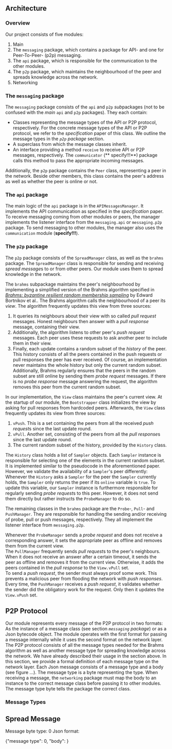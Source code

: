## Architecture

### Overview

Our project consists of five modules:

1. Main
1. The `messaging` package, which contains a package for API- and one for Peer-To-Peer- (p2p) messaging.
1. The `api` package, which is responsible for the communication to the other modules.
1. The `p2p` package, which maintains the neighbourhood of the peer and spreads knowledge across the network.
1. Networking

### The `messaging` package

The `messaging` package consists of the `api` and `p2p` *sub*packages (not to be confused with the *main* `api`
and `p2p` packages). They each contain:

- Classes representing the message types of the API or P2P protocol, respectively. For the concrete message types of the
  API or P2P protocol, we refer to the *specification* paper of this class. We outline the message types in the *`p2p`
  package* section.
- A superclass from which the message classes inherit.
- An interface providing a method `receive` to receive API or P2P messages, respectively. The `communicator` (**
  specify!!!**) package calls this method to pass the appropriate incoming messages.
  
Additionally, the `p2p` package contains the `Peer` class, representing a peer in the network. Beside other members,
this class contains the peer's address as well as whether the peer is online or not.

### The `api` package

The main logic of the `api` package is in the `APIMessagesManager`. It implements the API communication as specified in
the *specification* paper.  
To receive messaging coming from other modules or peers, the manager implements the listener interface from
the `messaging.api` or `messaging.p2p` package. To send messaging to other modules, the manager also uses
the `communication` module (**specify!!!**).

### The `p2p` package

The `p2p` package consists of the `SpreadManager` class, as well as the `brahms` package. The `SpreadManager` class is
responsible for sending and receiving *spread message*s to or from other peers. Our module uses them to spread knowledge
in the network.

The `brahms` subpackage maintains the peer's neighbourhood by implementing a simplified version of the Brahms algorithm
specified in [*Brahms: byzantine resilient random membership sampling*](https://dl.acm.org/doi/10.1145/1400751.1400772)
by Edward Bortnikov et al.. The Brahms algorithm calls the neighbourhood of a peer its *view*. The algorithm frequently
updates this view from three sources:

1. It queries its neighbours about their view with so called *pull request* messages. Honest neighbours then answer with
   a *pull response* message, containing their view.
2. Additionally, the algorithm listens to other peer's *push request* messages. Each peer uses these requests to ask
   another peer to include them in their view.
3. Finally, each update contains a random subset of the *history* of the peer. This history consists of all the peers
   contained in the push requests or pull responses the peer has ever received. Of course, an implementation never
   maintains the whole history but only the current random subset. Additionally, Brahms regularly ensures that the peers
   in the random subset are still online by sending them *probe request* messages. If there is no *probe response*
   message answering the request, the algorithm removes this peer from the current random subset.

In our implementation, the `View` class maintains the peer's current view. At the startup of our module,
the `Bootstrapper` class initializes the view by asking for pull responses from hardcoded peers. Afterwards, the `View`
class frequently updates its view from three sources:

1. `vPush`. This is a set containing the peers from all the received *push request*s since the last update round.
1. `vPull`. Another set, consisting of the peers from all the *pull response*s since the last update round.
1. The current random subset of the history, provided by the `History` class.

The `History` class holds a list of `Sampler` objects. Each `Sampler` instance is responsible for selecting one of the
elements in the current random subset. It is implemented similar to the pseudocode in the aforementioned paper. However,
we validate the availability of a `Sampler`'s peer differently:
Whenever the `History` asks a `Sampler` for the peer the `Sampler` currently holds, the `Sampler` only returns the peer
if its `online` variable is `true`. To update this variable, our `Sampler` instance is furthermore responsible for
regularly sending *probe request*s to this peer. However, it does not send them directly but rather instructs
the `ProbeManager` to do so.

The remaining classes in the `brahms` package are the `Probe`-, `Pull`- and `PushManager`. They are responsible for
handling the sending and/or receiving of probe, pull or push messages, respectively. They all implement the listener
interface from `messaging.p2p`.

Whenever the `ProbeManager` sends a *probe request* and does not receive a corresponding answer, it sets the appropriate
peer as offline and removes them from the current view.  
The `PullManager` frequently sends *pull request*s to the peer's neighbours. When it does not receive an answer after a
certain timeout, it sends the peer as offline and removes it from the current view. Otherwise, it adds the peers
contained in the *pull response* to the `View.vPull` set.  
To send a *push request*, the sender must always proof some work. This prevents a malicious peer from flooding the
network with *push responses*. Every time, the `PushManager` receives a *push request*, it validates whether the sender
did the obligatory work for the request. Only then it updates the `View.vPush` set.

## P2P Protocol

Our module represents every message of the P2P protocol in two formats: As the instance of a message class (see
section *`messaging` package*) or as a Json bytecode object. The module operates with the first format for passing a
message internally while it uses the second format on the network layer. The P2P protocol consists of all the message
types needed for the Brahms algorithm as well as another message type for spreading knowledge across the network. We
have already described their usage in the section above. In this section, we provide a formal definition of each message
type on the network layer. Each Json message consists of a message type and a body (see figure ...). The message type is
a byte representing the type. When receiving a message, the `networking` package must map the body to an instance to the
correct message class before passing it to other modules. The message type byte tells the package the correct class.

### Message Types

## Spread Message

Message byte type: 0 Json format:

{"message type": 0,
"body": <nested Json object>}


